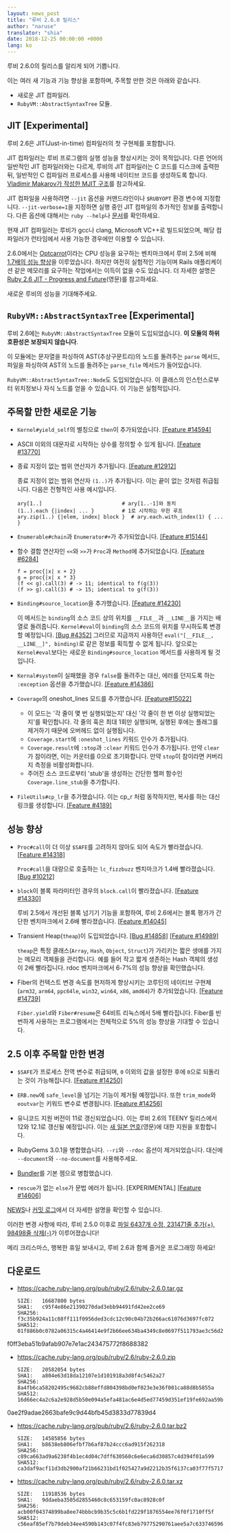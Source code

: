 ```yaml
---
layout: news_post
title: "루비 2.6.0 릴리스"
author: "naruse"
translator: "shia"
date: 2018-12-25 00:00:00 +0000
lang: ko
---
```


루비 2.6.0의 릴리스를 알리게 되어 기쁩니다.

이는 여러 새 기능과 기능 향상을 포함하며, 주목할 만한 것은 아래와 같습니다.

 * 새로운 JIT 컴파일러.
 * `RubyVM::AbstractSyntaxTree` 모듈.

## JIT [Experimental]

루비 2.6은 JIT(Just-in-time) 컴파일러의 첫 구현체를 포함합니다.

JIT 컴파일러는 루비 프로그램의 실행 성능을 향상시키는 것이 목적입니다. 다른 언어의 일반적인 JIT 컴파일러와는 다르게, 루비의 JIT 컴파일러는 C 코드를 디스크에 출력한 뒤, 일반적인 C 컴파일러 프로세스를 사용해 네이티브 코드를 생성하도록 합니다. [Vladimir Makarov가 작성한 MJIT 구조](https://bugs.ruby-lang.org/projects/ruby/wiki/MJIT#MJIT-organization)를 참고하세요.

JIT 컴파일을 사용하려면 `--jit` 옵션을 커맨드라인이나 `$RUBYOPT` 환경 변수에 지정합니다. `--jit-verbose=1`을 지정하면 실행 중인 JIT 컴파일의 추가적인 정보를 출력합니다. 다른 옵션에 대해서는 `ruby --help`나 [문서](https://bugs.ruby-lang.org/projects/ruby/wiki/MJIT#Basic-usage)를 확인하세요.

현재 JIT 컴파일러는 루비가 gcc나 clang, Microsoft VC++로 빌드되었으며, 해당 컴파일러가 런타임에서 사용 가능한 경우에만 이용할 수 있습니다.

2.6.0에서는 [Optcarrot](https://github.com/mame/optcarrot)이라는 CPU 성능을 요구하는 벤치마크에서 루비 2.5에 비해 [1.7배의 성능 향상](https://gist.github.com/k0kubun/d7f54d96f8e501bbbc78b927640f4208)을 이루었습니다. 하지만 여전히 실험적인 기능이며 Rails 애플리케이션 같은 메모리를 요구하는 작업에서는 이득이 없을 수도 있습니다. 더 자세한 설명은 [Ruby 2.6 JIT - Progress and Future](https://medium.com/@k0kubun/ruby-2-6-jit-progress-and-future-84e0a830ecbf)(영문)를 참고하세요.

새로운 루비의 성능을 기대해주세요.

## `RubyVM::AbstractSyntaxTree` [Experimental]

루비 2.6에는 `RubyVM::AbstractSyntaxTree` 모듈이 도입되었습니다. **이 모듈의 하위 호환성은 보장되지 않습니다**.

이 모듈에는 문자열을 파싱하여 AST(추상구문트리)의 노드를 돌려주는 `parse` 메서드, 파일을 파싱하여 AST의 노드를 돌려주는 `parse_file` 메서드가 들어있습니다.

`RubyVM::AbstractSyntaxTree::Node`도 도입되었습니다. 이 클래스의 인스턴스로부터 위치정보나 자식 노드를 얻을 수 있습니다. 이 기능은 실험적입니다.

## 주목할 만한 새로운 기능

* `Kernel#yield_self`의 별칭으로 `then`이 추가되었습니다. [[Feature #14594]](https://bugs.ruby-lang.org/issues/14594)

* ASCII 이외의 대문자로 시작하는 상수를 정의할 수 있게 됩니다. [[Feature #13770]](https://bugs.ruby-lang.org/issues/13770)

* 종료 지정이 없는 범위 연산자가 추가됩니다. [[Feature #12912]](https://bugs.ruby-lang.org/issues/12912)

  종료 지정이 없는 범위 연산자 `(1..)`가 추가됩니다. 이는 끝이 없는 것처럼 취급됩니다. 다음은 전형적인 사용 예시입니다.

      ary[1..]                          # ary[1..-1]와 동치
      (1..).each {|index| ... }         # 1로 시작하는 무한 루프
      ary.zip(1..) {|elem, index| block }  # ary.each.with_index(1) { ... }

* `Enumerable#chain`과 `Enumerator#+`가 추가되었습니다. [[Feature #15144]](https://bugs.ruby-lang.org/issues/15144)

* 함수 결합 연산자인 `<<`와 `>>`가 `Proc`과 `Method`에 추가되었습니다. [[Feature #6284]](https://bugs.ruby-lang.org/issues/6284)

      f = proc{|x| x + 2}
      g = proc{|x| x * 3}
      (f << g).call(3) # -> 11; identical to f(g(3))
      (f >> g).call(3) # -> 15; identical to g(f(3))

* `Binding#source_location`을 추가했습니다. [[Feature #14230]](https://bugs.ruby-lang.org/issues/14230)

  이 메서드는 `binding`의 소스 코드 상의 위치를 `__FILE__`과 `__LINE__`을 가지는 배열로 돌려줍니다. `Kernel#eval`이 `binding`의 소스 코드의 위치를 무시하도록 변경할 예정입니다. [[Bug #4352]](https://bugs.ruby-lang.org/issues/4352) 그러므로 지금까지 사용하던 `eval("[__FILE__, __LINE__]", binding)`로 같은 정보를 획득할 수 없게 됩니다. 앞으로는 `Kernel#eval`보다는 새로운 `Binding#source_location` 메서드를 사용하게 될 것입니다.

* `Kernal#system`이 실패했을 경우 `false`를 돌려주는 대신, 에러를 던지도록 하는 `:exception` 옵션을 추가했습니다. [[Feature #14386]](https://bugs.ruby-lang.org/issues/14386)

* `Coverage`의 oneshot_lines 모드를 추가했습니다. [[Feature#15022]](https://bugs.ruby-lang.org/issues/15022)

  * 이 모드는 '각 줄이 몇 번 실행되었는지' 대신 '각 줄이 한 번 이상 실행되었는지'를 확인합니다. 각 줄의 훅은 최대 1회만 실행되며, 실행된 후에는 플래그를 제거하기 때문에 오버헤드 없이 실행됩니다.
  * `Coverage.start`에 `:oneshot_lines` 키워드 인수가 추가됩니다.
  * `Coverage.result`에 `:stop`과 `:clear` 키워드 인수가 추가됩니다. 만약 `clear`가 참이라면, 이는 카운터를 0으로 초기화합니다. 만약 `stop`이 참이라면 커버리지 측정을 비활성화합니다.
  * 주어진 소스 코드로부터 'stub'을 생성하는 간단한 헬퍼 함수인 `Coverage.line_stub`을 추가합니다.

* `FileUtils#cp_lr`을 추가했습니다. 이는 cp_r 처럼 동작하지만, 복사를 하는 대신 링크를 생성합니다. [[Feature #4189]](https://bugs.ruby-lang.org/issues/4189)

## 성능 향상

* `Proc#call`이 더 이상 `$SAFE`를 고려하지 않아도 되어 속도가 빨라졌습니다.
  [[Feature #14318]](https://bugs.ruby-lang.org/issues/14318)

  `Proc#call`을 대량으로 호출하는 `lc_fizzbuzz` 벤치마크가 1.4배 빨라졌습니다. [[Bug #10212]](https://bugs.ruby-lang.org/issues/10212)

* `block`이 블록 파라미터인 경우의 `block.call`이 빨라졌습니다. [[Feature #14330]](https://bugs.ruby-lang.org/issues/14330)

  루비 2.5에서 개선된 블록 넘기기 기능을 포함하여, 루비 2.6에서는 블록 평가가 간단한 벤치마크에서 2.6배 빨라졌습니다. [[Feature #14045]](https://bugs.ruby-lang.org/issues/14045)

* Transient Heap(`theap`)이 도입되었습니다. [[Bug #14858]](https://bugs.ruby-lang.org/issues/14858) [[Feature #14989]](https://bugs.ruby-lang.org/issues/14989)

  `theap`은 특정 클래스(`Array`, `Hash`, `Object`, `Struct`)가 가리키는 짧은 생애를 가지는 메모리 객체들을 관리합니다. 예를 들어 작고 짧게 생존하는 Hash 객체의 생성이 2배 빨라집니다. rdoc 벤치마크에서 6-7%의 성능 향상을 확인했습니다.

* Fiber의 컨텍스트 변경 속도를 현저하게 향상시키는 코루틴의 네이티브 구현체(`arm32`, `arm64`, `ppc64le`, `win32`, `win64`, `x86`, `amd64`)가 추가되었습니다. [[Feature #14739]](https://bugs.ruby-lang.org/issues/14739)

  `Fiber.yield`와 `Fiber#resume`은 64비트 리눅스에서 5배 빨라집니다. Fiber를 빈번하게 사용하는 프로그램에서는 전체적으로 5%의 성능 향상을 기대할 수 있습니다.

## 2.5 이후 주목할 만한 변경

* `$SAFE`가 프로세스 전역 변수로 취급되며, `0` 이외의 값을 설정한 후에 `0`으로 되돌리는 것이 가능해집니다. [[Feature #14250]](https://bugs.ruby-lang.org/issues/14250)

* `ERB.new`에 `safe_level`을 넘기는 기능이 제거될 예정입니다. 또한 `trim_mode`와 `eoutvar`는 키워드 변수로 변경됩니다. [[Feature #14256]](https://bugs.ruby-lang.org/issues/14256)

* 유니코드 지원 버전이 11로 갱신되었습니다. 이는 루비 2.6의 TEENY 릴리스에서 12와 12.1로 갱신될 예정입니다. 이는 [새 일본 연호](http://blog.unicode.org/2018/09/new-japanese-era.html)(영문)에 대한 지원을 포함합니다.

* RubyGems 3.0.1을 병합했습니다. `--ri`와 `--rdoc` 옵션이 제거되었습니다. 대신에 `--document`와 `--no-document`를 사용해주세요.

* [Bundler](https://github.com/bundler/bundler)를 기본 젬으로 병합했습니다.

* `rescue`가 없는 `else`가 문법 에러가 됩니다. [EXPERIMENTAL] [[Feature #14606]](https://bugs.ruby-lang.org/issues/14606)

[NEWS](https://github.com/ruby/ruby/blob/v2_6_0/NEWS)나 [커밋 로그](https://github.com/ruby/ruby/compare/v2_5_0...v2_6_0)에서 더 자세한 설명을 확인할 수 있습니다.

이러한 변경 사항에 따라, 루비 2.5.0 이후로 [파일 6437개 수정, 231471줄 추가(+), 98498줄 삭제(-)](https://github.com/ruby/ruby/compare/v2_5_0...v2_6_0)가 이루어졌습니다!

메리 크리스마스, 행복한 휴일 보내시고, 루비 2.6과 함께 즐거운 프로그래밍 하세요!

## 다운로드

* <https://cache.ruby-lang.org/pub/ruby/2.6/ruby-2.6.0.tar.gz>

      SIZE:   16687800 bytes
      SHA1:   c95f4e86e21390270dad3ebb94491fd42ee2ce69
      SHA256: f3c35b924a11c88ff111f0956ded3cdc12c90c04b72b266ac61076d3697fc072
      SHA512: 01f886b0c0782a06315c4a46414e9f2b66ee634ba4349c8e0697f511793ae3c56d2ad3cad6563f2b0fdced
f0ff3eba51b9afab907e7e1ac243475772f8688382
* <https://cache.ruby-lang.org/pub/ruby/2.6/ruby-2.6.0.zip>

      SIZE:   20582054 bytes
      SHA1:   a804e63d18da12107e1d101918a3d8f4c5462a27
      SHA256: 8a4fb6ca58202495c9682cb88effd804398bd0ef023e3e36f001ca88d8b5855a
      SHA512: 16d66ec4a2c6a2e928d5b50e094a5efa481ac6e4d5ed77459d351ef19fe692aa59b68307e3e25229eec5f3
0ae2f9adae2663bafe9c9d44bfb45d3833d77839d4
* <https://cache.ruby-lang.org/pub/ruby/2.6/ruby-2.6.0.tar.bz2>

      SIZE:   14585856 bytes
      SHA1:   b8638eb806efbf7b6af87b24ccc6ad915f262318
      SHA256: c89ca663ad9a6238f4b1ec4d04c7dff630560c6e6eca6d30857c4d394f01a599
      SHA512: ca3daf9acf11d3db2900af21b66231bd1f025427a9d2212b35f6137ca03f77f57171ddfdb99022c8c8bcd730ff92a7a4af54e8a2a770a67d8e16c5807aa391f1
* <https://cache.ruby-lang.org/pub/ruby/2.6/ruby-2.6.0.tar.xz>

      SIZE:   11918536 bytes
      SHA1:   9ddaeba3505d2855460c8c653159fc0ac8928c0f
      SHA256: acb00f04374899ba8ee74bbbcb9b35c5c6b1fd229f1876554ee76f0f1710ff5f
      SHA512: c56eaf85ef7b79deb34ee4590b143c07f4fc83eb79775290761aee5a7c63374659613538a41f25706ed6e19e49d5c67a1014c24d17f29948294c7abd0b0fcea8
